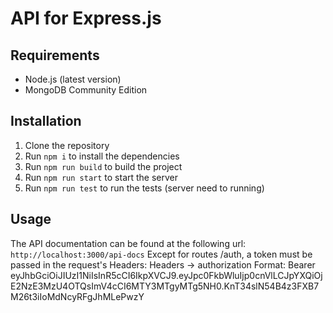 # API for Express.js

## Requirements

-   Node.js (latest version)
-   MongoDB Community Edition

## Installation

1. Clone the repository
2. Run `npm i` to install the dependencies
3. Run `npm run build` to build the project
4. Run `npm run start` to start the server
5. Run `npm run test` to run the tests (server need to running)

## Usage

The API documentation can be found at the following url: `http://localhost:3000/api-docs`
Except for routes /auth, a token must be passed in the request's Headers:
Headers -> authorization
Format:
Bearer eyJhbGciOiJIUzI1NiIsInR5cCI6IkpXVCJ9.eyJpc0FkbWluIjp0cnVlLCJpYXQiOjE2NzE3MzU4OTQsImV4cCI6MTY3MTgyMTg5NH0.KnT34slN54B4z3FXB7M26t3iIoMdNcyRFgJhMLePwzY
